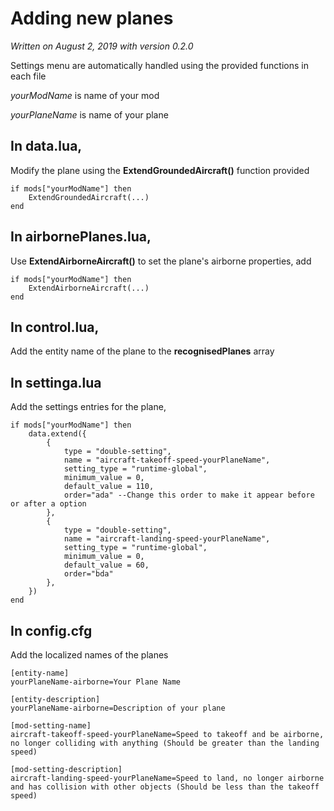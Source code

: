# Adding new planes

*Written on August 2, 2019 with version 0.2.0*

Settings menu are automatically handled using the provided functions in each file

*yourModName* is name of your mod

*yourPlaneName* is name of your plane

## In data.lua, 

Modify the plane using the **ExtendGroundedAircraft()** function provided

```
if mods["yourModName"] then
    ExtendGroundedAircraft(...)
end
```

## In airbornePlanes.lua, 

Use **ExtendAirborneAircraft()** to set the plane's airborne properties, add

```
if mods["yourModName"] then
    ExtendAirborneAircraft(...)
end
```

## In control.lua, 

Add the entity name of the plane to the **recognisedPlanes** array

## In settinga.lua

Add the settings entries for the plane,



```
if mods["yourModName"] then
    data.extend({
        {
            type = "double-setting",
            name = "aircraft-takeoff-speed-yourPlaneName",
            setting_type = "runtime-global",
            minimum_value = 0,
            default_value = 110,
            order="ada" --Change this order to make it appear before or after a option
        },
        {
            type = "double-setting",
            name = "aircraft-landing-speed-yourPlaneName",
            setting_type = "runtime-global",
            minimum_value = 0,
            default_value = 60,
            order="bda"
        },
    })
end
```

## In config.cfg

Add the localized names of the planes

```
[entity-name]
yourPlaneName-airborne=Your Plane Name

[entity-description]
yourPlaneName-airborne=Description of your plane

[mod-setting-name]
aircraft-takeoff-speed-yourPlaneName=Speed to takeoff and be airborne, no longer colliding with anything (Should be greater than the landing speed)

[mod-setting-description]
aircraft-landing-speed-yourPlaneName=Speed to land, no longer airborne and has collision with other objects (Should be less than the takeoff speed)

```
